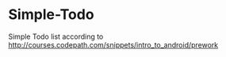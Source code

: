 # Simple-Todo
Simple Todo list according to http://courses.codepath.com/snippets/intro_to_android/prework
